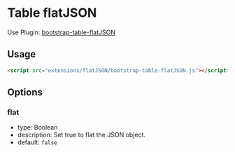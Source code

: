 # Table flatJSON

Use Plugin: [bootstrap-table-flatJSON](https://github.com/djhvscf/bootstrap-table-flatJSON)

## Usage

```html
<script src="extensions/flatJSON/bootstrap-table-flatJSON.js"></script>
```

## Options

### flat

* type: Boolean
* description: Set true to flat the JSON object.
* default: `false`
